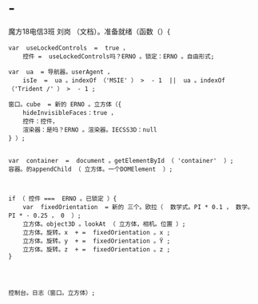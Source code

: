 # -
魔方18电信3班 刘岗
（文档）。准备就绪（函数（）{


	var  useLockedControls  =  true ，
		控件 =  useLockedControls吗？ERNO 。锁定：ERNO 。自由形式;

	var  ua  = 导航器。userAgent ，
		isIe  =  ua 。indexOf （'MSIE' ） >  - 1  ||  ua 。indexOf （'Trident /' ） >  - 1 ;

	窗口。cube  = 新的 ERNO 。立方体（{
		hideInvisibleFaces：true ，
		控件：控件，
		渲染器：是吗？ERNO 。渲染器。IECSS3D：null
	} ）;


	var  container  =  document 。getElementById （ 'container'  ）;
	容器。的appendChild （ 立方体。一个DOMElement  ）;



	if （ 控件 ===  ERNO 。已锁定 ）{
		var  fixedOrientation  = 新的 三个。欧拉（  数学式。PI * 0.1 ， 数学。PI * - 0.25 ， 0  ）;
		立方体。object3D 。lookAt （ 立方体，相机。位置 ）;
		立方体。旋转。x  + =  fixedOrientation 。x ;
		立方体。旋转。y  + =  fixedOrientation 。Ÿ ;
		立方体。旋转。z  + =  fixedOrientation 。z ;
	}




	控制台。日志（窗口。立方体）;

